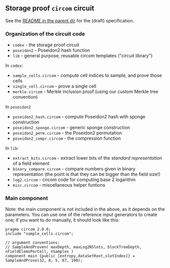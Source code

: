 
Storage proof `circom` circuit
------------------------------

See the [README in the parent dir](../README.md) for the (draft) specification.

### Organization of the circuit code

- `codex` - the storage proof circuit
- `poseidon2` - Poseidon2 hash function
- `lib` - general purpose, reusable circom templates ("circuit library")

In `codex`:

- `sample_cells.circom` - compute cell indices to sample, and prove those cells
- `single_cell.circom` - prove a single cell
- `merkle.circom` - Merkle inclusion proof (using our custom Merkle tree convention)

In `poseidon2`

- `poseidon2_hash.circom` - compute Poseidon2 hash with sponge construction
- `poseidon2_sponge.circom` - generic sponge construction
- `poseidon2_perm.circom` - the Poseidon2 permutation
- `poseidon2_compr.circom` - the compression function

In `lib`:

- `extract_bits.circom` - extract lower bits of the *standard representation* of a field element
- `binary_compare.circom` - compare numbers given in binary representation (the point is that they can be bigger than the field size!)
- `log2.circom` - circom code for computing base 2 logarithm
- `misc.circom` - miscellaneous helper funtions


### Main component

Note: the main component is not included in the above, as it depends on the
parameters. You can use one of the reference input generators to create one;
if you want to do manually, it should look like this:

    pragma circom 2.0.0;
    include "sample_cells.circom";
    
    // argument conventions:
    // SampleAndProven( maxDepth, maxLog2NSlots, blockTreeDepth, nFieldElemsPerCell, nSamples )
    component main {public [entropy,dataSetRoot,slotIndex]} = SampleAndProve(32, 8, 5, 67, 100);


